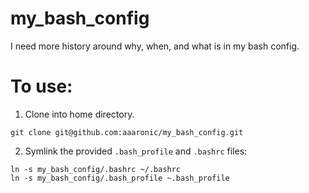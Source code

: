# my_bash_config
I need more history around why, when, and what is in my bash config.

# To use:
1. Clone into home directory.
```
git clone git@github.com:aaaronic/my_bash_config.git
```
2. Symlink the provided `.bash_profile` and `.bashrc` files:
```
ln -s my_bash_config/.bashrc ~/.bashrc
ln -s my_bash_config/.bash_profile ~.bash_profile
```
